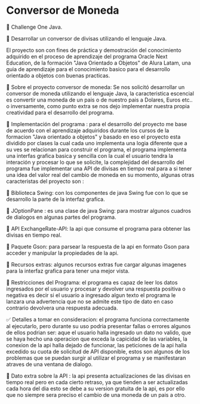 # Conversor de Moneda
🏁 Challenge One Java.


🚩 Desarrollar un conversor de divisas utilizando el lenguaje Java.

El proyecto son con fines de práctica y demostración del conocimiento adquirido en el proceso de aprendizaje del programa Oracle Next Education, de la formación "Java Orientado a Objetos" de Alura Latam, una guia de aprendizaje para el conocimiento basico para el desarrollo orientado a objetos con buenas practicas.

📗 Sobre el proyecto conversor de moneda: Se nos solicitó desarrollar un conversor de moneda utilizando el lenguaje Java, la caracteristica escencial es convertir una moneda de un pais o de nuestro pais a Dolares, Euros etc.. o inversamente, como punto extra se nos dejo implementar nuestra propia creatividad para el desarrollo del programa.

📑 Implementación del programa : para el desarrollo del proyecto me base de acuerdo con el aprendizaje adquiridos durante los cursos de la formacion "Java orientado a objetos" y basado en eso el proyecto esta dividido por clases la cual cada uno implementa una logia diferente que a su ves se relacionan para construir el programa, el programa implementa una interfas grafica basica y sencilla con la cual el usuario tendra la interación y procesar lo que se solicite, la complejidad del desarrollo del programa fue implementar una API de divisas en tiempo real para a si tener una idea del valor real del cambio de moneda en su momento, algunas otras caracteristas del proyecto son :

  📌  Biblioteca Swing: con los componentes de java Swing fue con lo que se desarrollo la parte de la interfaz grafica. 
  
  📌  JOptionPane : es una clase de java Swing: para mostrar algunos cuadros de dialogos en algunas partes del programa.
  
  📌  API ExchangeRate-API: la api que consume el programa para obtener las divisas en tiempo real.

  📌  Paquete Gson: para parsear la respuesta de la api en formato Gson para acceder y manipular la propiedades de la api.

  📌  Recursos extras: algunos recursos extras fue cargar algunas imagenes para la interfaz grafica para tener una mejor vista.


  🚨 Restricciones del Programa: el programa es capaz de leer los datos ingresados por el usuario y procesar y devolver una respuesta positiva o negativa es decir si el usuario a ingresado algun texto el programa le lanzara una advertencia que no se admite este tipo de dato en caso contrario devolvera una respuesta adecuada.

  ✅ Detalles a tomar en consideracion: el programa funciona correctamente al ejecutarlo, pero durante su uso podria presentar fallas o errores algunos de ellos podrian ser:  aque el usuario halla ingresado un dato no valido, que se haya hecho una operacion que exceda la capicidad de las variables, la conexion de la api halla dejado de funcionar, las peticiones de la api halla excedido su cuota de solicitud de API disponible, estos son algunos de los problemas que se puedan surgir al utilizar el programa y se manifestaran atraves de una ventana de dialogo.

  📕 Dato extra sobre la API : la api presenta actualizaciones de las divisas en tiempo real pero en cada cierto retraso, ya que tienden a ser actualizadas cada hora del dia esto se debe a su version gratuita de la api, es por ello que no siempre sera preciso el cambio de una moneda de un pais a otro.
